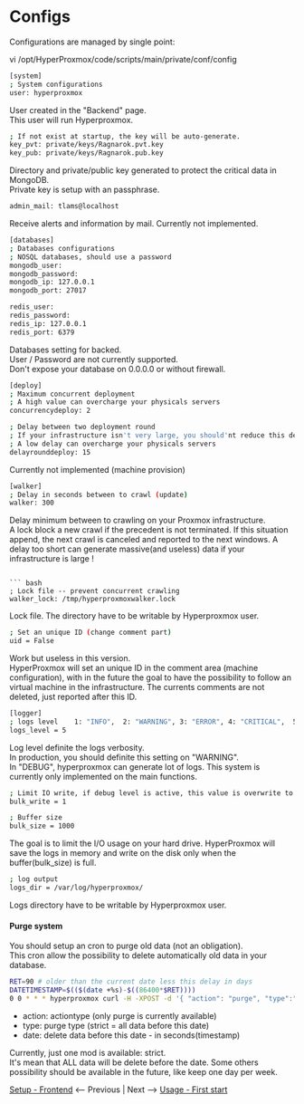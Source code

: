 # Configs

Configurations are managed by single point:

vi /opt/HyperProxmox/code/scripts/main/private/conf/config
``` bash
[system]
; System configurations
user: hyperproxmox
```
User created in the "Backend" page.   
This user will run Hyperproxmox.

``` bash
; If not exist at startup, the key will be auto-generate.
key_pvt: private/keys/Ragnarok.pvt.key
key_pub: private/keys/Ragnarok.pub.key
```
Directory and private/public key generated to protect the critical data in MongoDB.  
Private key is setup with an passphrase.

``` bash
admin_mail: tlams@localhost
```
Receive alerts and information by mail. Currently not implemented.

``` bash
[databases]
; Databases configurations
; NOSQL databases, should use a password
mongodb_user:
mongodb_password:
mongodb_ip: 127.0.0.1
mongodb_port: 27017

redis_user:
redis_password:
redis_ip: 127.0.0.1
redis_port: 6379
```
Databases setting for backed.  
User / Password are not currently supported.  
Don't expose your database on 0.0.0.0 or without firewall.


``` bash
[deploy]
; Maximum concurrent deployment
; A high value can overcharge your physicals servers
concurrencydeploy: 2

; Delay between two deployment round
; If your infrastructure isn't very large, you should'nt reduce this delay.
; A low delay can overcharge your physicals servers
delayrounddeploy: 15
```
Currently not implemented (machine provision)


``` bash
[walker]
; Delay in seconds between to crawl (update)
walker: 300
```
Delay minimum between to crawling on your Proxmox infrastructure.  
A lock block a new crawl if the precedent is not terminated. If this situation append, the next crawl is
canceled and reported to the next windows.
A delay too short can generate massive(and useless) data if your infrastructure is large ! 
```

``` bash
; Lock file -- prevent concurrent crawling
walker_lock: /tmp/hyperproxmoxwalker.lock
```
Lock file. The directory have to be writable by Hyperproxmox user.

``` bash
; Set an unique ID (change comment part)
uid = False
```
Work but useless in this version.  
HyperProxmox will set an unique ID in the comment area (machine configuration),
with in the future the goal to have the possibility to follow an virtual machine in the infrastructure.
The currents comments are not deleted, just reported after this ID.
  
``` bash
[logger]
; logs level    1: "INFO",  2: "WARNING", 3: "ERROR", 4: "CRITICAL",  5: "DEBUG"
logs_level = 5
```
Log level definite the logs verbosity.  
In production, you should definite this setting on "WARNING".  
In "DEBUG", hyperproxmox can generate lot of logs.
This system is currently only implemented on the main functions.

``` bash
; Limit IO write, if debug level is active, this value is overwrite to 0
bulk_write = 1

; Buffer size
bulk_size = 1000
```
The goal is to limit the I/O usage on your hard drive. 
HyperProxmox will save the logs in memory and write on the disk only when the buffer(bulk_size) is full.  


``` bash
; log output
logs_dir = /var/log/hyperproxmox/
```
Logs directory have to be writable by Hyperproxmox user.


#### Purge system
You should setup an cron to purge old data (not an obligation).  
This cron allow the possibility to delete automatically old data in your database.  

``` bash
RET=90 # older than the current date less this delay in days
DATETIMESTAMP=$(($(date +%s)-$((86400*$RET))))
0 0 * * * hyperproxmox curl -H -XPOST -d '{ "action": "purge", "type":"strict", "date": $DATETIMESTAMP }'  localhost:8080/api/v1/administration/purge >/var/log/hyperproxmox/purge.log 2>&1
```
* action: actiontype (only purge is currently available)
* type: purge type (strict = all data before this date)
* date: delete data before this date - in seconds(timestamp)

Currently, just one mod is available: strict.  
It's mean that ALL data will be delete before the date. 
Some others possibility should be available in the future, like keep one day per week.



[Setup - Frontend](03-frontend.md) <-- Previous | Next --> [Usage - First start](05-first_start.md)
